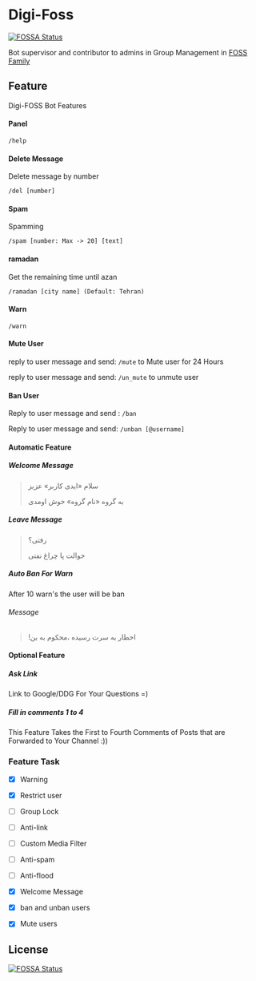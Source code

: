 # Digi-Foss
[![FOSSA Status](https://app.fossa.com/api/projects/git%2Bgithub.com%2FFOSSFA%2FDigi-FOSS.svg?type=shield)](https://app.fossa.com/projects/git%2Bgithub.com%2FFOSSFA%2FDigi-FOSS?ref=badge_shield)

Bot supervisor and contributor to admins in Group Management in [FOSS Family](https://t.me/foss_family) 

## Feature

Digi-FOSS Bot Features

#### Panel

```
/help
```

#### Delete Message

Delete message by number 

```
/del [number]
```

#### Spam

Spamming 

```
/spam [number: Max -> 20] [text]
```

#### ramadan

Get the remaining time until azan 

```
/ramadan [city name] (Default: Tehran)
```

#### Warn

```
/warn
```

#### Mute User

reply to user message and send: `/mute` to Mute user for 24 Hours

reply to user message and send: `/un_mute` to unmute user

#### Ban User

Reply to user message and send : `/ban`

Reply to user message and send: `/unban [@username]`

#### Automatic Feature
##### Welcome Message

> سلام «ایدی کاربر» عزیز
>
> به گروه «نام گروه» خوش اومدی

##### Leave Message

> رفتی؟
>
> حوالت پا چراغ نفتی

##### Auto Ban For Warn

After 10 warn's the user will be ban

###### Message

> !اخطار به سرت رسیده ،محکوم به بن

#### Optional Feature
##### Ask Link

Link to Google/DDG For Your Questions =)

##### Fill in comments 1 to 4

This Feature Takes the First to Fourth Comments of Posts that are Forwarded to Your Channel :))

### Feature Task

- [X] Warning
- [X] Restrict user 
- [ ] Group Lock
- [ ] Anti-link 
- [ ] Custom Media Filter
- [ ] Anti-spam
- [ ] Anti-flood
- [x] Welcome Message
- [x] ban and unban users
- [x] Mute users



## License
[![FOSSA Status](https://app.fossa.com/api/projects/git%2Bgithub.com%2FFOSSFA%2FDigi-FOSS.svg?type=large)](https://app.fossa.com/projects/git%2Bgithub.com%2FFOSSFA%2FDigi-FOSS?ref=badge_large)